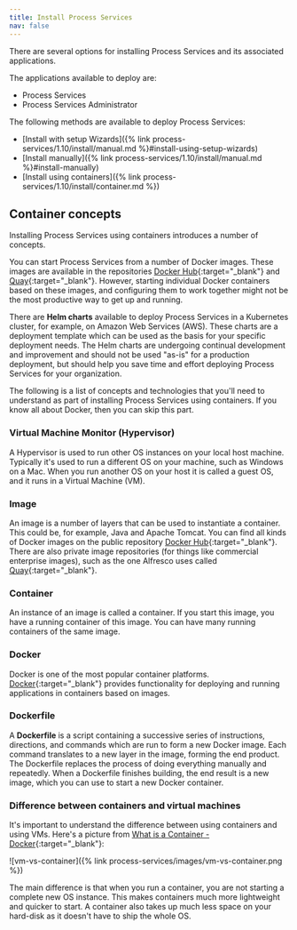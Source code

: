```yaml
---
title: Install Process Services
nav: false
---
```


There are several options for installing Process Services and its associated applications.

The applications available to deploy are:

* Process Services
* Process Services Administrator

The following methods are available to deploy Process Services:

* [Install with setup Wizards]({% link process-services/1.10/install/manual.md %}#install-using-setup-wizards)
* [Install manually]({% link process-services/1.10/install/manual.md %}#install-manually)
* [Install using containers]({% link process-services/1.10/install/container.md %})

## Container concepts

Installing Process Services using containers introduces a number of concepts.

You can start Process Services from a number of Docker images. These images are available in the repositories [Docker Hub](https://hub.docker.com){:target="_blank"} and [Quay](https://quay.io/){:target="_blank"}. However, starting individual Docker containers based on these images, and configuring them to work together might not be the most productive way to get up and running.

There are **Helm charts** available to deploy Process Services in a Kubernetes cluster, for example, on Amazon Web Services (AWS). These charts are a deployment template which can be used as the basis for your specific deployment needs. The Helm charts are undergoing continual development and improvement and should not be used "as-is" for a production deployment, but should help you save time and effort deploying Process Services for your organization.

The following is a list of concepts and technologies that you'll need to understand as part of installing Process Services using containers. If you know all about Docker, then you can skip this part.

### Virtual Machine Monitor (Hypervisor)

A Hypervisor is used to run other OS instances on your local host machine. Typically it's used to run a different OS on your machine, such as Windows on a Mac. When you run another OS on your host it is called a guest OS, and it runs in a Virtual Machine (VM).

### Image

An image is a number of layers that can be used to instantiate a container. This could be, for example, Java and Apache Tomcat. You can find all kinds of Docker images on the public repository [Docker Hub](https://hub.docker.com/){:target="_blank"}. There are also private image repositories (for things like commercial enterprise images), such as the one Alfresco uses called [Quay](https://quay.io/){:target="_blank"}.

### Container

An instance of an image is called a container. If you start this image, you have a running container of this image. You can have many running containers of the same image.

### Docker

Docker is one of the most popular container platforms. [Docker](https://www.docker.com/){:target="_blank"} provides functionality for deploying and running applications in containers based on images.

### Dockerfile

A **Dockerfile** is a script containing a successive series of instructions, directions, and commands which are run to form a new Docker image. Each command translates to a new layer in the image, forming the end product. The Dockerfile replaces the process of doing everything manually and repeatedly. When a Dockerfile finishes building, the end result is a new image, which you can use to start a new Docker container.

### Difference between containers and virtual machines

It's important to understand the difference between using containers and using VMs. Here's a picture from [What is a Container - Docker](https://www.docker.com/what-container){:target="_blank"}:

![vm-vs-container]({% link process-services/images/vm-vs-container.png %})

The main difference is that when you run a container, you are not starting a complete new OS instance. This makes containers much more lightweight and quicker to start. A container also takes up much less space on your
hard-disk as it doesn't have to ship the whole OS.
